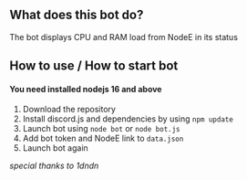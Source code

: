 ## What does this bot do?
The bot displays CPU and RAM load from NodeE in its status
## How to use / How to start bot
#### You need installed nodejs 16 and above
1. Download the repository
1. Install discord.js and dependencies by using `npm update`
1. Launch bot using `node bot` or `node bot.js`
1. Add bot token and NodeE link to `data.json`
1. Launch bot again

*special thanks to 1dndn*
